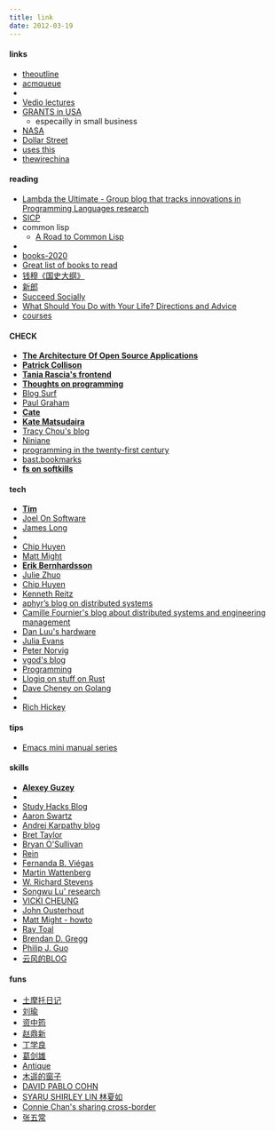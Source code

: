 ```yaml
---
title: link
date: 2012-03-19
---
```


#### links  
* [theoutline](https://theoutline.com/)  
* [acmqueue](https://queue.acm.org/)  
* 
* [Vedio lectures](http://videolectures.net/)
* [GRANTS in USA ](https://www.grants.gov/web/grants/search-grants.html)
    - especailly in small business
* [NASA](https://www.nasa.gov/)
* [Dollar Street](https://www.gapminder.org/) 
* [uses this](https://usesthis.com/interviews/tracy.chou/)
* [thewirechina](https://www.thewirechina.com/)

#### reading      
* [Lambda the Ultimate - Group blog that tracks innovations in Programming Languages research](http://lambda-the-ultimate.org/)
* [SICP](https://wizardforcel.gitbooks.io/sicp-in-python/content/15.html)
* common lisp  
    - [A Road to Common Lisp](https://stevelosh.com/blog/2018/08/a-road-to-common-lisp/)
* 
* [books-2020](https://www.dropbox.com/sh/e1oef11vyrf6l7z/AAB6y5dZZIQKriUiAsgmB3K1a?dl=0)  
* [Great list of books to read](https://catonmat.net/top-100-books-part-one)
* [钱穆《国史大纲》](http://st.kanxshuo.com/book-41048-1.html) 
* [新郎](https://www.daocaorenshuwu.com/book/xinlang/)
* [Succeed Socially](https://www.succeedsocially.com/articlesmoods) 
* [What Should You Do with Your Life? Directions and Advice](https://guzey.com/personal/what-should-you-do-with-your-life/)
* [courses](https://learn.saylor.org/course/index.php)

#### CHECK
* **[The Architecture Of Open Source Applications](http://aosabook.org/en/index.html)** 
* **[Patrick Collison](https://patrickcollison.com/)**  
* **[Tania Rascia's frontend](https://www.taniarascia.com/blog)**  
* **[Thoughts on programming](https://henrikwarne.com/)**  
* [Blog Surf](https://dkb.io/)  
* [Paul Graham](http://www.paulgraham.com/articles.html)  
* **[Cate](https://cate.blog/about/)**  
* **[Kate Matsudaira](http://katemats.com/about/)**  
* [Tracy Chou's blog](https://triketora.com/)  
* [Niniane](http://niniane.blogspot.hk/)  
* [programming in the twenty-first century](http://prog21.dadgum.com/)  
* [bast.bookmarks](https://bast.fr/bookmarks/)  
* **[fs on softkills](https://fs.blog/blog/)**  


#### tech
* **[Tim](https://www.oreilly.com/tim/)**     
* [Joel On Software](https://www.joelonsoftware.com/)
* [James Long](https://jlongster.com/)  
* 
* [Chip Huyen](https://huyenchip.com/)
* [Matt Might](http://matt.might.net/articles/)
* **[Erik Bernhardsson](https://erikbern.com/)**
* [Julie Zhuo](http://juliezhuo.com/)
* [Chip Huyen](https://huyenchip.com/)
* [Kenneth Reitz](https://www.kennethreitz.org/)
* [aphyr’s blog on distributed systems](https://aphyr.com/)
* [Camille Fournier's blog about distributed systems and engineering management](http://www.elidedbranches.com/)
* [Dan Luu's hardware](https://danluu.com/)
* [Julia Evans](http://jvns.ca/)
* [Peter Norvig](http://norvig.com/)
* [vgod's blog](http://blog.vgod.tw/)
* [Programming](http://www.cnblogs.com/weidagang2046) 
* [Llogiq on stuff on Rust](https://llogiq.github.io/)
* [Dave Cheney on Golang](https://dave.cheney.net/about)
*  
* [Rich Hickey](https://purelyfunctional.tv/programmer-profiles/rich-hickey/)

#### tips  
* [Emacs mini manual series](https://tuhdo.github.io/)


#### skills
* **[Alexey Guzey](https://guzey.com/)**  
*  
* [Study Hacks Blog](http://calnewport.com/blog/)
* [Aaron Swartz](http://www.aaronsw.com/)
* [Andrej Karpathy blog](http://karpathy.github.io/)
* [Bret Taylor](https://backchannel.org/)
* [Bryan O'Sullivan](http://www.serpentine.com/blog/)
* [Rein](http://reinvanderwoerd.nl/index.html)
* [Fernanda B. Viégas](http://fernandaviegas.com/index.html)
* [Martin Wattenberg](http://www.bewitched.com/)
* [W. Richard Stevens](http://www.kohala.com/start/)
* [Songwu Lu' research](http://web.cs.ucla.edu/~slu/on_research.html)
* [VICKI CHEUNG](https://vickicheung.com/)
* [John Ousterhout](http://web.stanford.edu/~ouster/cgi-bin/home.php)
* [Matt Might - howto](http://matt.might.net/)
* [Ray Toal](http://cs.lmu.edu/~ray/)
* [Brendan D. Gregg](http://www.brendangregg.com/index.html)
* [Philip J. Guo](http://www.pgbovine.net/)
* [云风的BLOG](http://blog.codingnow.com/)


#### funs
* [土摩托日记](http://www.immusoul.com/)
* [刘瑜](http://www.aisixiang.com/thinktank/liuyu.html)
* [资中筠](http://www.aisixiang.com/thinktank/zizhongyun.html)
* [赵鼎新](http://www.aisixiang.com/thinktank/zhaodingxin.html)
* [丁学良](http://www.aisixiang.com/thinktank/dingxueliang.html)
* [葛剑雄](http://www.aisixiang.com/thinktank/gejianxiong.html)
* [Antique](http://vieplivee.wordpress.com/)
* [木遥的窗子](http://blog.farmostwood.net/)
* [DAVID PABLO COHN](https://davidpablocohn.com/)
* [SYARU SHIRLEY LIN 林夏如](http://www.shirleylin.net/)
* [Connie Chan's sharing cross-border](http://www.conniechan.com/) 
* [张五常](http://nscheung.blogspot.com/)
